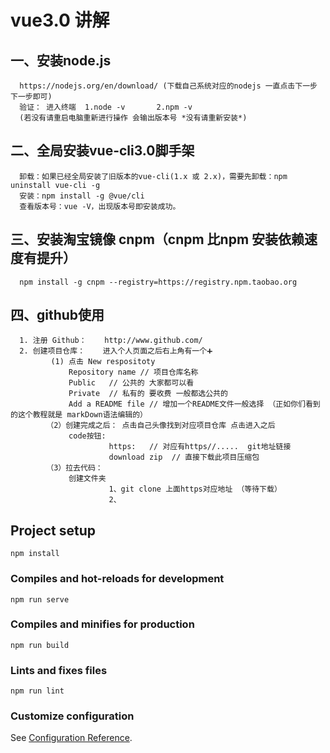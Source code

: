 # vue3.0 讲解
## 一、安装node.js    
      https://nodejs.org/en/download/ (下载自己系统对应的nodejs 一直点击下一步 下一步即可)
      验证： 进入终端  1.node -v       2.npm -v
      (若没有请重启电脑重新进行操作 会输出版本号 *没有请重新安装*)
## 二、全局安装vue-cli3.0脚手架
      卸载：如果已经全局安装了旧版本的vue-cli(1.x 或 2.x)，需要先卸载：npm uninstall vue-cli -g
      安装：npm install -g @vue/cli
      查看版本号：vue -V，出现版本号即安装成功。
## 三、安装淘宝镜像 cnpm（cnpm 比npm 安装依赖速度有提升）
      npm install -g cnpm --registry=https://registry.npm.taobao.org
## 四、github使用
      1. 注册 Github：    http://www.github.com/
      2. 创建项目仓库：    进入个人页面之后右上角有一个➕  
             (1) 点击 New respositoty
                 Repository name // 项目仓库名称
                 Public   // 公共的 大家都可以看
                 Private  // 私有的 要收费 一般都选公共的
                 Add a README file // 增加一个README文件一般选择 （正如你们看到的这个教程就是 markDown语法编辑的）
            （2）创建完成之后： 点击自己头像找到对应项目仓库 点击进入之后
                 code按钮:   
                          https:   // 对应有https//.....  git地址链接
                          download zip  // 直接下载此项目压缩包
            （3）拉去代码：
                 创建文件夹 
                          1、git clone 上面https对应地址 （等待下载）
                          2、
                 
                
              



## Project setup
```
npm install
```

### Compiles and hot-reloads for development
```
npm run serve
```

### Compiles and minifies for production
```
npm run build
```

### Lints and fixes files
```
npm run lint
```

### Customize configuration
See [Configuration Reference](https://cli.vuejs.org/config/).
